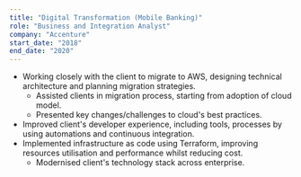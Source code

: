 ```yaml
---
title: "Digital Transformation (Mobile Banking)"
role: "Business and Integration Analyst"
company: "Accenture"
start_date: "2018"
end_date: "2020"
---
```


- Working closely with the client to migrate to AWS, designing technical architecture and planning migration strategies.
  - Assisted clients in migration process, starting from adoption of cloud model.
  - Presented key changes/challenges to cloud's best practices.
- Improved client's developer experience, including tools, processes by using automations and continuous integration.
- Implemented infrastructure as code using Terraform, improving resources utilisation and performance whilst reducing cost.
  - Modernised client's technology stack across enterprise.
